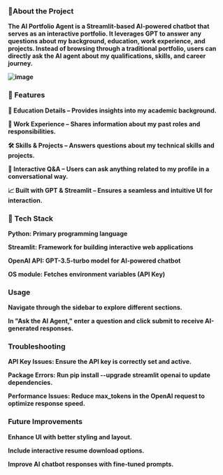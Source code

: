 ### 🤖<b>About the Project<b/><br/>
The AI Portfolio Agent is a Streamlit-based AI-powered chatbot that serves as an interactive portfolio. It leverages GPT to answer any questions about my background, education, work experience, and projects. Instead of browsing through a traditional portfolio, users can directly ask the AI agent about my qualifications, skills, and career journey.<br/>

![image](https://github.com/user-attachments/assets/7de87b6a-527f-4598-9821-cd5e6c04de7f)


### 🚀 Features
🏫 Education Details – Provides insights into my academic background.<br/>

💼 Work Experience – Shares information about my past roles and responsibilities.<br/>

🛠 Skills & Projects – Answers questions about my technical skills and projects.<br/>

🎤 Interactive Q&A – Users can ask anything related to my profile in a conversational way.<br/>

📈 Built with GPT & Streamlit – Ensures a seamless and intuitive UI for interaction.<br/>

### 🔧 Tech Stack
Python: Primary programming language<br/>

Streamlit: Framework for building interactive web applications<br/>

OpenAI API: GPT-3.5-turbo model for AI-powered chatbot<br/>

OS module: Fetches environment variables (API Key)<br/>


### Usage

Navigate through the sidebar to explore different sections.<br/>

In "Ask the AI Agent," enter a question and click submit to receive AI-generated responses.<br/>

### Troubleshooting

API Key Issues: Ensure the API key is correctly set and active.<br/>

Package Errors: Run pip install --upgrade streamlit openai to update dependencies.<br/>

Performance Issues: Reduce max_tokens in the OpenAI request to optimize response speed.<br/>

### Future Improvements

Enhance UI with better styling and layout.<br/>

Include interactive resume download options.<br/>

Improve AI chatbot responses with fine-tuned prompts.<br/>
